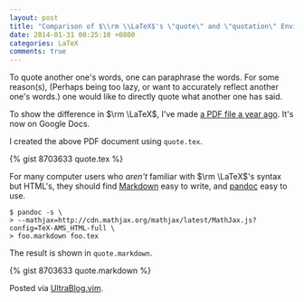 ```yaml
---
layout: post
title: "Comparison of $\\rm \\LaTeX$'s \"quote\" and \"quotation\" Environments"
date: 2014-01-31 00:25:10 +0800
categories: LaTeX
comments: true
---
```


To quote another one's words, one can paraphrase the words.  For some
reason(s), (Perhaps being too lazy, or want to accurately reflect
another one's words.) one would like to directly quote what another
one has said.

To show the difference in $\rm \LaTeX$, I've made
[a PDF file a year ago][sample].  It's now on Google Docs.

I created the above PDF document using `quote.tex`.

{% gist 8703633 quote.tex %}

For many computer users who *aren't* familiar with $\rm \LaTeX$'s
syntax but HTML's, they should find [Markdown] easy to write, and
[pandoc] easy to use.

<pre class="cli"><code class="UBMono">$ pandoc -s \
&gt; <span class="UBHLCode">--mathjax=http://cdn.mathjax.org/mathjax/latest/MathJax.js?config=TeX-AMS_HTML-full</span> \
&gt; foo.markdown foo.tex</code></pre>

The result is shown in `quote.markdown`.

{% gist 8703633 quote.markdown %}

Posted via [UltraBlog.vim][end].

[sample]: https://drive.google.com/file/d/0B04KfPVI9QNeanNSYmc2RlE3VmM/edit?usp=sharing
[Markdown]: http://daringfireball.net/projects/markdown
[pandoc]: http://johnmacfarlane.net/pandoc/
[end]: http://0x3f.org/blog/ultrablog-as-an-ultimate-vim-blogging-plugin/
